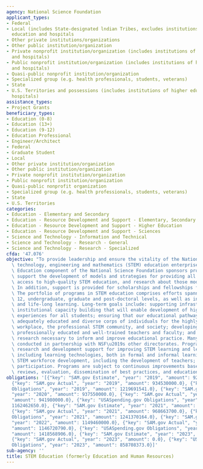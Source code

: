 ```yaml
---
agency: National Science Foundation
applicant_types:
- Federal
- Local (includes State-designated lndian Tribes, excludes institutions of higher
  education and hospitals
- Other private institutions/organizations
- Other public institution/organization
- Private nonprofit institution/organization (includes institutions of higher education
  and hospitals)
- Public nonprofit institution/organization (includes institutions of higher education
  and hospitals)
- Quasi-public nonprofit institution/organization
- Specialized group (e.g. health professionals, students, veterans)
- State
- U.S. Territories and possessions (includes institutions of higher education and
  hospitals)
assistance_types:
- Project Grants
beneficiary_types:
- Education (0-8)
- Education (13+)
- Education (9-12)
- Education Professional
- Engineer/Architect
- Federal
- Graduate Student
- Local
- Other private institution/organization
- Other public institution/organization
- Private nonprofit institution/organization
- Public nonprofit institution/organization
- Quasi-public nonprofit organization
- Specialized group (e.g. health professionals, students, veterans)
- State
- U.S. Territories
categories:
- Education - Elementary and Secondary
- Education - Resource Development and Support - Elementary, Secondary Education
- Education - Resource Development and Support - Higher Education
- Education - Resource Development and Support - Sciences
- Science and Technology - Information and Technical
- Science and Technology - Research - General
- Science and Technology - Research - Specialized
cfda: '47.076'
objective: "To provide leadership and ensure the vitality of the Nation's science,\
  \ technology, engineering and mathematics (STEM) education enterprise. The STEM\
  \ Education component of the National Science Foundation sponsors programs that\
  \ support the development of models and strategies for providing all students with\
  \ access to high-quality STEM education, and research about those models and strategies.\
  \ In addition, support is provided for scholarships and fellowships for STEM students.\
  \ The portfolio of programs in STEM education comprises efforts spanning pre-K to\
  \ 12, undergraduate, graduate and post-doctoral levels, as well as informal education\
  \ and life-long learning. Long-term goals include: supporting infrastructure and\
  \ institutional capacity building that will enable development of high-quality educational\
  \ experiences for all students; ensuring that our educational pathways yield an\
  \ adequately educated and diverse corps of individuals for the highly technical\
  \ workplace, the professional STEM community, and society; developing a cadre of\
  \ professionally educated and well-trained teachers and faculty; and providing the\
  \ research necessary to inform and improve educational practice. Many programs are\
  \ conducted in partnership with NSF\u2019s other directorates. Programs include\
  \ research and development support for improving STEM learning and learning environments,\
  \ including learning technologies, both in formal and informal learning settings;\
  \ STEM workforce development, including the development of teachers; and broadening\
  \ participation. Programs are subject to continuous improvements based on program\
  \ reviews, evaluation, dissemination of best practices, and educational research."
obligations: '[{"key": "SAM.gov Estimate", "year": "2019", "amount": 922000000.0},
  {"key": "SAM.gov Actual", "year": "2019", "amount": 934530000.0}, {"key": "USASpending.gov
  Obligations", "year": "2019", "amount": 1219691541.0}, {"key": "SAM.gov Estimate",
  "year": "2020", "amount": 937550000.0}, {"key": "SAM.gov Actual", "year": "2020",
  "amount": 941980000.0}, {"key": "USASpending.gov Obligations", "year": "2020", "amount":
  1162462650.0}, {"key": "SAM.gov Estimate", "year": "2021", "amount": 968000000.0},
  {"key": "SAM.gov Actual", "year": "2021", "amount": 968663700.0}, {"key": "USASpending.gov
  Obligations", "year": "2021", "amount": 1241370164.0}, {"key": "SAM.gov Estimate",
  "year": "2022", "amount": 1149460000.0}, {"key": "SAM.gov Actual", "year": "2022",
  "amount": 1146720790.0}, {"key": "USASpending.gov Obligations", "year": "2022",
  "amount": 1418568906.0}, {"key": "SAM.gov Estimate", "year": "2023", "amount": 1371000000.0},
  {"key": "SAM.gov Actual", "year": "2023", "amount": 0.0}, {"key": "USASpending.gov
  Obligations", "year": "2023", "amount": 858708373.0}]'
sub-agency: ''
title: STEM Education (formerly Education and Human Resources)
---
```

